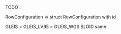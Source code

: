 TODO :

RowConfiguration => struct RowConfiguration with id

GLEIS = GLEIS_LV95 = GLEIS_WGS
SLOID same
